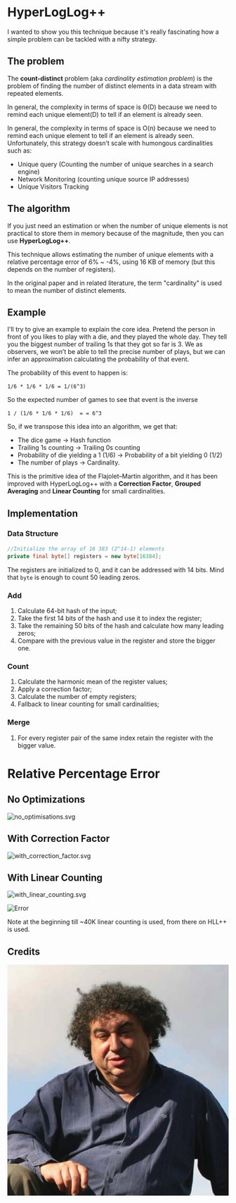 # HyperLogLog++

I wanted to show you this technique because it's really fascinating how 
a simple problem can be tackled with a nifty strategy.

## The problem

The **count-distinct** problem (aka *cardinality estimation problem*) is 
the problem of finding the number of distinct elements in a data stream 
with repeated elements.

In general, the complexity in terms of space is Θ(D) because we need to 
remind each unique element(D) to tell if an element is already seen.

In general, the complexity in terms of space is O(n) because we need to 
remind each unique element to tell if an element is already seen.
Unfortunately, this strategy doesn’t scale with humongous cardinalities such as:
- Unique query (Counting the number of unique searches in a search engine)
- Network Monitoring (counting unique source IP addresses)
- Unique Visitors Tracking

## The algorithm
If you just need an estimation or when the number of unique elements is 
not practical to store them in memory because of the magnitude, then you 
can use **HyperLogLog++**.

This technique allows estimating the number of unique elements with a 
relative percentage error of 6% ~ -4%, using 16 KB of memory (but this 
depends on the number of registers).

In the original paper and in related literature, the term "cardinality" is 
used to mean the number of distinct elements.

## Example

I'll try to give an example to explain the core idea.
Pretend the person in front of you likes to play with a die, and they played the whole day.
They tell you the biggest number of trailing 1s that they got so far is 3.
We as observers, we won’t be able to tell the precise number of plays,
but we can infer an approximation calculating the probability of that event.

The probability of this event to happen is:
```
1/6 * 1/6 * 1/6 = 1/(6^3)
```

So the expected number of games to see that event is the inverse
```
1 / (1/6 * 1/6 * 1/6)  = = 6^3
```

So, if we transpose this idea into an algorithm, we get that:
* The dice game → Hash function 
* Trailing 1s counting → Trailing 0s counting
* Probability of die yielding a 1 (1/6) → Probability of a bit yielding 0 (1/2)
* The number of plays → Cardinality.

This is the primitive idea of the Flajolet–Martin algorithm, and it has 
been improved with HyperLogLog++ with a **Correction Factor**, 
**Grouped Averaging** and **Linear Counting** for small cardinalities.

## Implementation

### Data Structure

```java
//Initialize the array of 16 383 (2^14-1) elements
private final byte[] registers = new byte[16384];
```

The registers are initialized to 0, and it can be addressed with 14 bits.
Mind that `byte` is enough to count 50 leading zeros.

### Add 
1. Calculate 64-bit hash of the input;
2. Take the first 14 bits of the hash and use it to index the register;
3. Take the remaining 50 bits of the hash and calculate how many leading zeros;
4. Compare with the previous value in the register and store the bigger one.

### Count
1. Calculate the harmonic mean of the register values;
2. Apply a correction factor;
3. Calculate the number of empty registers;
4. Fallback to linear counting for small cardinalities;

### Merge
1. For every register pair of the same index retain the register with the bigger value.

# Relative Percentage Error

## No Optimizations

![no_optimisations.svg](no_optimisations.svg)

## With Correction Factor

![with_correction_factor.svg](with_correction_factor.svg)

## With Linear Counting

![with_linear_counting.svg](with_linear_counting.svg)

![Error](error_plot.svg)

Note at the beginning till ~40K linear counting is used, from there on 
HLL++ is used.

## Credits
![Philippe Flajolet](flajolet_philippe_small.jpg)
